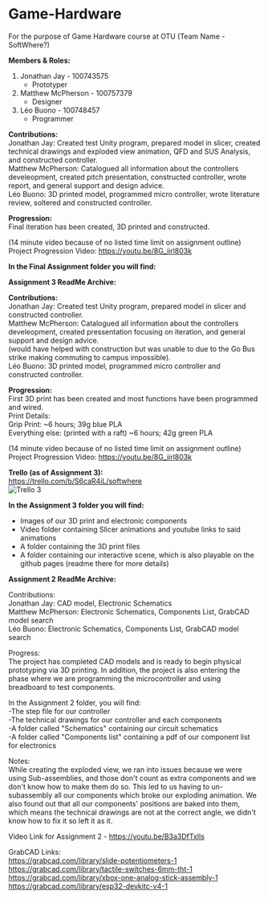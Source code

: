 # Game-Hardware
For the purpose of Game Hardware course at OTU (Team Name - SoftWhere?)

**Members & Roles:**   
1. Jonathan Jay - 100743575   
   - Prototyper 
2. Matthew McPherson - 100757379 
   - Designer  
3. Léo Buono - 100748457  
   - Programmer  

**Contributions:**    
     Jonathan Jay:           Created test Unity program, prepared model in slicer, created technical drawings and exploded view animation, QFD and SUS Analysis, and constructed controller.           
     Matthew McPherson:    Catalogued all information about the controllers develeopment, created pitch presentation, constructed controller, wrote report, and general support and design advice.   
     Léo Buono:            3D printed model, programmed micro controller, wrote literature review, soltered and constructed controller.  
       

**Progression:**   
Final iteration has been created, 3D printed and constructed.    

  
(14 minute video because of no listed time limit on assignment outline)  
Project Progression Video: https://youtu.be/8G_iirl803k  
  
**In the Final Assignment folder you will find:**  
  
  
**Assignment 3 ReadMe Archive:**     
    
**Contributions:**    
     Jonathan Jay:           Created test Unity program, prepared model in slicer and constructed controller.           
     Matthew McPherson:    Catalogued all information about the controllers develeopment, created pressentation focusing on iteration, and general support and design advice.   
         (would have helped with construction but was unable to due to the Go Bus strike making commuting to campus impossible).    
     Léo Buono:            3D printed model, programmed micro controller and constructed controller.      
 
 **Progression:**   
First 3D print has been created and most functions have been programmed and wired.    
Print Details:  
Grip Print: ~6 hours; 39g blue PLA  
Everything else: (printed with a raft) ~6 hours; 42g green PLA  
  
(14 minute video because of no listed time limit on assignment outline)  
Project Progression Video: https://youtu.be/8G_iirl803k  
     

**Trello (as of Assignment 3):**  
https://trello.com/b/S6caR4iL/softwhere  
![Trello 3](https://user-images.githubusercontent.com/56273460/201446837-26a1cec7-7e5b-4bfa-9e28-6410aa2b155a.png)
  
**In the Assignment 3 folder you will find:**  
- Images of our 3D print and electronic components  
- Video folder containing Slicer animations and youtube links to said animations  
- A folder containing the 3D print files  
- A folder containing our interactive scene, which is also playable on the github pages (readme there for more details)

**Assignment 2 ReadMe Archive:**  

Contributions:  
     Jonathan Jay:        CAD model, Electronic Schematics  
     Matthew McPherson:   Electronic Schematics, Components List, GrabCAD model search  
     Léo Buono:           Electronic Schematics, Components List, GrabCAD model search  
     
Progress:  
     The project has completed CAD models and is ready to begin physical prototyping via 3D printing. In addition, the project is also entering the phase where we are programming the microcontroller and using breadboard to test components.

In the Assignment 2 folder, you will find:  
-The step file for our controller  
-The technical drawings for our controller and each components  
-A folder called "Schematics" containing our circuit schematics  
-A folder called "Components list" containing a pdf of our component list for electronics  

Notes:  
While creating the exploded view, we ran into issues because we were using Sub-assemblies, and those don't count as extra components and we don't know how to make them do so. This led to us having to un-subassembly all our components which broke our exploding animation. We also found out that all our components' positions are baked into them, which means the technical drawings are not at the correct angle, we didn't know how to fix it so left it as it.

Video Link for Assignment 2 - https://youtu.be/B3a3DfTxIls  

GrabCAD Links:  
https://grabcad.com/library/slide-potentiometers-1  
https://grabcad.com/library/tactile-switches-6mm-tht-1  
https://grabcad.com/library/xbox-one-analog-stick-assembly-1  
https://grabcad.com/library/esp32-devkitc-v4-1  

